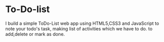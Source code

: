 # To-Do-list
 I build a simple ToDo-List web app using HTML5,CSS3 and JavaScript to note your todo's task, making list of activities which we have to do. to add,delete or mark as done.
 
